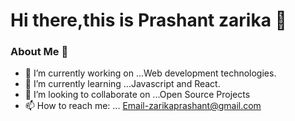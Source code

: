 # Hi there,this is Prashant zarika 👋

<h3> About Me 💬</h3>


- 🔭 I’m currently working on ...Web development technologies.
- 🌱 I’m currently learning ...Javascript and React.
- 👯 I’m looking to collaborate on ...Open Source Projects
- 📫 How to reach me: ...  Email-zarikaprashant@gmail.com


